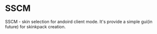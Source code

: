 # SSCM
SSCM - skin selection for andoird client mode. It's provide a simple gui(in future) for skinkpack creation.
